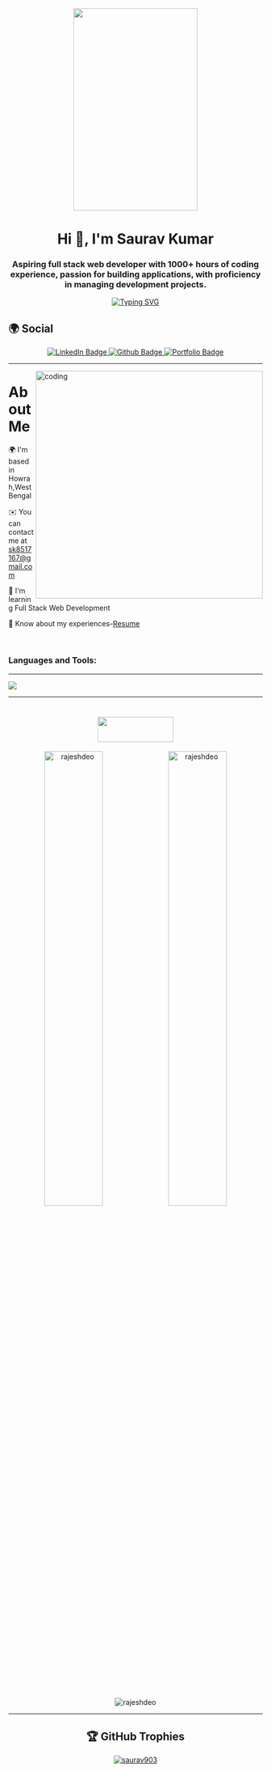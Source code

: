 <div  align="center">
  <img width='70%' src="https://media.giphy.com/media/dWesBcTLavkZuG35MI/giphy.gif" width="600" height="400"/>
</div>
<h1 align="center">Hi 👋, I'm Saurav Kumar</h1>
<h3 align="center">Aspiring full stack web developer with 1000+ hours of coding experience, passion for building applications, with proficiency in managing development projects.</h3>
<div align="center">
<a href="https://git.io/typing-svg"><img src="https://readme-typing-svg.herokuapp.com?font=Fira+Code&pause=1000&width=435&lines=A+Passionate+Web+Developer;+I+love+to+learn+new+things+and+build+new+web+applications." alt="Typing SVG" /></a></div>

🌍 Social 
---------------------------------------
<div id="badges" align="center">
  <a href="https://www.linkedin.com/in/saurav-kumar-693314201/">
    <img src="https://img.shields.io/badge/LinkedIn-blue?style=for-the-badge&logo=linkedin&logoColor=white" alt="LinkedIn Badge"/>
  </a>
  <a href="https://github.com/Saurav903">
    <img src="https://img.shields.io/badge/Github-red?style=for-the-badge&logo=github&logoColor=white" alt="Github Badge"/>
  </a>
  <a href="https://saurav903.github.io/">
    <img src="https://img.shields.io/badge/Portfolio-blue?style=for-the-badge&logo=Codecov&logoColor=white" alt="Portfolio Badge"/>
  </a>
</div>
<hr/>
<img align="right" alt="coding" width="450" src="https://www.lambdatest.com/resources/images/news24.gif"/>

# About Me

🌍  I'm based in Howrah,West Bengal 

✉️  You can contact me at sk8517167@gmail.com 

🧠  I'm learning Full Stack Web Development

📄 Know about my experiences-[Resume](https://drive.google.com/drive/folders/1ceg93Wkl9GSP0RPzUoXqcMnPSO3v7uIK?usp=share_link)



<br/>

<h3 align="left">Languages and Tools:</h3>

--------------------------------------------

<p align="left">
  <a href="https://skillicons.dev">
    <img src="https://skillicons.dev/icons?i=html,css,js,react,nodejs,nextjs,mongodb,github,vscode,netlify,codepen,npm & line=5" />
  </a>
</p>
<!-- <div style={{display:"flex"}}>
  
![JavaScript](https://img.shields.io/badge/javascript-%23323330.svg?style=for-the-badge&logo=javascript&logoColor=%23F7DF1E)
![HTML5](https://img.shields.io/badge/html5-%23E34F26.svg?style=for-the-badge&logo=html5&logoColor=white) 
![CSS3](https://img.shields.io/badge/css3-%231572B6.svg?style=for-the-badge&logo=css3&logoColor=white) 
![Chakra](https://img.shields.io/badge/chakra-%234ED1C5.svg?style=for-the-badge&logo=chakraui&logoColor=white) 
![Next JS](https://img.shields.io/badge/Next-black?style=for-the-badge&logo=next.js&logoColor=white) 
![React](https://img.shields.io/badge/react-%2320232a.svg?style=for-the-badge&logo=react&logoColor=%2361DAFB) 
![TypeScript](https://img.shields.io/badge/typescript-%23007ACC.svg?style=for-the-badge&logo=typescript&logoColor=white) 
![MongoDB](https://img.shields.io/badge/MongoDB-%2338B2AC.svg?style=for-the-badge&logo=MongoDB&logoColor=white) 
![Node JS](https://img.shields.io/badge/Node-%23E34F26.svg?style=for-the-badge&logo=node.js&logoColor=white) 
<br/>![Netlify](https://img.shields.io/badge/netlify-%23000000.svg?style=for-the-badge&logo=netlify&logoColor=#00C7B7) 
![Vercel](https://img.shields.io/badge/vercel-%231572B6.svg?style=for-the-badge&logo=vercel&logoColor=white) 
![Vs-Code](https://img.shields.io/badge/vscode-%23E34F26.svg?style=for-the-badge&logo=visualstudio&logoColor=white)
  </div> -->
<hr/>

<div align="center" >
  <h1 align='center'>
<img width='150' height='50' src="https://camo.githubusercontent.com/81e598418a780d07b9e23fd717200fca0f18dee49d78507f03f7eea1c1d23fbb/687474703a2f2f692e696d6775722e636f6d2f513754515948782e706e67" />
</h1>
  <p >
  
<img  src="https://github-readme-stats.vercel.app/api?username=Saurav903&show_icons=true&locale=en&theme=tokyonight&border_radius=10" alt="rajeshdeo" width="48%">
<img  src="https://github-readme-streak-stats.herokuapp.com/?user=Saurav903&show_icons=true&locale=en&theme=tokyonight&border_radius=10" alt="rajeshdeo"width="48%" />

<br />
<img  src="https://github-readme-stats.vercel.app/api/top-langs?username=rajeshdeo&show_icons=true&show_icons=true&locale=en&theme=tokyonight&border_radius=10" alt="rajeshdeo" align="center"  />
</p>
<!-- <p>&nbsp;<img align="center" src="https://github-readme-stats.vercel.app/api?username=saurav903&show_icons=true&locale=en" alt="saurav903" /></p>
<p align="left"> <img src="https://komarev.com/ghpvc/?username=saurav903&label=Profile%20views&color=0e75b6&style=flat" alt="saurav903" /> </p> -->
 <hr/> 
  
## 🏆 GitHub Trophies
  <div align="center" >
<p > <a href="https://github.com/ryo-ma/github-profile-trophy"><img src="https://github-profile-trophy.vercel.app/?username=saurav903" alt="saurav903" /></a> </p>
  </div>
